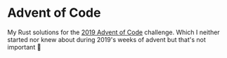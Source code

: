# Advent of Code

My Rust solutions for the [2019 Advent of Code](https://adventofcode.com/2019) challenge. Which I neither started nor knew about during 2019's weeks of advent but that's not important 🤫
